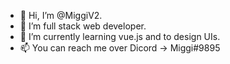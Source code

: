 - 👋 Hi, I’m @MiggiV2.
- 👀 I’m full stack web developer.
- 🌱 I’m currently learning vue.js and to design UIs.
- 📫 You can reach me over Dicord -> Miggi#9895
